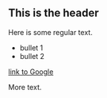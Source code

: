 ## This is the header

Here is some regular text.

- bullet 1
- bullet 2

[link to Google](http://www.google.com)

More text. 